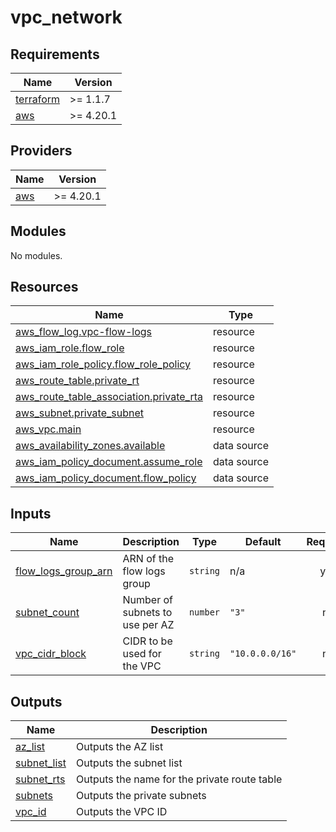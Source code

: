 # vpc_network

<!-- BEGINNING OF PRE-COMMIT-TERRAFORM DOCS HOOK -->
## Requirements

| Name | Version |
|------|---------|
| <a name="requirement_terraform"></a> [terraform](#requirement\_terraform) | >= 1.1.7 |
| <a name="requirement_aws"></a> [aws](#requirement\_aws) | >= 4.20.1 |

## Providers

| Name | Version |
|------|---------|
| <a name="provider_aws"></a> [aws](#provider\_aws) | >= 4.20.1 |

## Modules

No modules.

## Resources

| Name | Type |
|------|------|
| [aws_flow_log.vpc-flow-logs](https://registry.terraform.io/providers/hashicorp/aws/latest/docs/resources/flow_log) | resource |
| [aws_iam_role.flow_role](https://registry.terraform.io/providers/hashicorp/aws/latest/docs/resources/iam_role) | resource |
| [aws_iam_role_policy.flow_role_policy](https://registry.terraform.io/providers/hashicorp/aws/latest/docs/resources/iam_role_policy) | resource |
| [aws_route_table.private_rt](https://registry.terraform.io/providers/hashicorp/aws/latest/docs/resources/route_table) | resource |
| [aws_route_table_association.private_rta](https://registry.terraform.io/providers/hashicorp/aws/latest/docs/resources/route_table_association) | resource |
| [aws_subnet.private_subnet](https://registry.terraform.io/providers/hashicorp/aws/latest/docs/resources/subnet) | resource |
| [aws_vpc.main](https://registry.terraform.io/providers/hashicorp/aws/latest/docs/resources/vpc) | resource |
| [aws_availability_zones.available](https://registry.terraform.io/providers/hashicorp/aws/latest/docs/data-sources/availability_zones) | data source |
| [aws_iam_policy_document.assume_role](https://registry.terraform.io/providers/hashicorp/aws/latest/docs/data-sources/iam_policy_document) | data source |
| [aws_iam_policy_document.flow_policy](https://registry.terraform.io/providers/hashicorp/aws/latest/docs/data-sources/iam_policy_document) | data source |

## Inputs

| Name | Description | Type | Default | Required |
|------|-------------|------|---------|:--------:|
| <a name="input_flow_logs_group_arn"></a> [flow\_logs\_group\_arn](#input\_flow\_logs\_group\_arn) | ARN of the flow logs group | `string` | n/a | yes |
| <a name="input_subnet_count"></a> [subnet\_count](#input\_subnet\_count) | Number of subnets to use per AZ | `number` | `"3"` | no |
| <a name="input_vpc_cidr_block"></a> [vpc\_cidr\_block](#input\_vpc\_cidr\_block) | CIDR to be used for the VPC | `string` | `"10.0.0.0/16"` | no |

## Outputs

| Name | Description |
|------|-------------|
| <a name="output_az_list"></a> [az\_list](#output\_az\_list) | Outputs the AZ list |
| <a name="output_subnet_list"></a> [subnet\_list](#output\_subnet\_list) | Outputs the subnet list |
| <a name="output_subnet_rts"></a> [subnet\_rts](#output\_subnet\_rts) | Outputs the name for the private route table |
| <a name="output_subnets"></a> [subnets](#output\_subnets) | Outputs the private subnets |
| <a name="output_vpc_id"></a> [vpc\_id](#output\_vpc\_id) | Outputs the VPC ID |
<!-- END OF PRE-COMMIT-TERRAFORM DOCS HOOK -->
